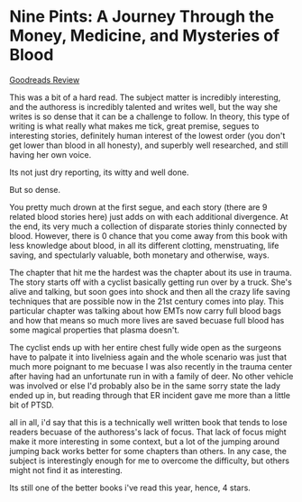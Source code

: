 # Nine Pints: A Journey Through the Money, Medicine, and Mysteries of Blood
[Goodreads Review](https://www.goodreads.com/review/show/6612143687)

This was a bit of a hard read. The subject matter is incredibly interesting, and the authoress is incredibly talented and writes well, but the way she writes is so dense that it can be a challenge to follow. In theory, this type of writing is what really what makes me tick, great premise, segues to interesting stories, definitely human interest of the lowest order (you don't get lower than blood in all honesty), and superbly well researched, and still having her own voice.

Its not just dry reporting, its witty and well done.

But so dense.

You pretty much drown at the first segue, and each story (there are 9 related blood stories here) just adds on with each additional divergence. At the end, its very much a collection of disparate stories thinly connected by blood. However, there is 0 chance that you come away from this book with less knowledge about blood, in all its different clotting, menstruating, life saving, and spectularly valuable, both monetary and otherwise, ways.

The chapter that hit me the hardest was the chapter about its use in trauma. The story starts off with a cyclist basically getting run over by a truck. She's alive and talking, but soon goes into shock and then all the crazy life saving techniques that are possible now in the 21st century comes into play. This particular chapter was talking about how EMTs now carry full blood bags and how that means so much more lives are saved becuase full blood has some magical properties that plasma doesn't.

The cyclist ends up with her entire chest fully wide open as the surgeons have to palpate it into livelniess again and the whole scenario was just that much more poignant to me becuase I was also recently in the trauma center after having had an unfortunate run in with a family of deer. No other vehicle was involved or else I'd probably also be in the same sorry state the lady ended up in, but reading through that ER incident gave me more than a little bit of PTSD.

all in all, i'd say that this is a technically well written book that tends to lose readers becuase of the authoress's lack of focus. That lack of focus might make it more interesting in some context, but a lot of the jumping around jumping back works better for some chapters than others. In any case, the subject is interestingly enough for me to overcome the difficulty, but others might not find it as interesting.

Its still one of the better books i've read this year, hence, 4 stars.
